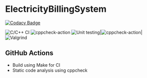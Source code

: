 # ElectricityBillingSystem

[![Codacy Badge](https://api.codacy.com/project/badge/Grade/27a9349afd074f738784da2dbf62bdb3)](https://app.codacy.com/gh/stepin104345/ElectricityBillingSystem?utm_source=github.com&utm_medium=referral&utm_content=stepin104345/ElectricityBillingSystem&utm_campaign=Badge_Grade)



![C/C++ CI](https://github.com/stepin104345/ElectricityBillingSystem/workflows/C/C++%20CI/badge.svg) 
![cppcheck-action](https://github.com/stepin104345/ElectricityBillingSystem/workflows/cppcheck-action/badge.svg)
![Unit testing](https://github.com/stepin104345/ElectricityBillingSystem/workflows/Unit%20testing/badge.svg)|![cppcheck-action](https://github.com/stepin104345/ElectricityBillingSystem/workflows/cppcheck-action/badge.svg)|![Valgrind](https://github.com/stepin104345/ElectricityBillingSystem/workflows/Valgrind/badge.svg)

## GitHub Actions
* Build using Make for CI
* Static code analysis using cppcheck



